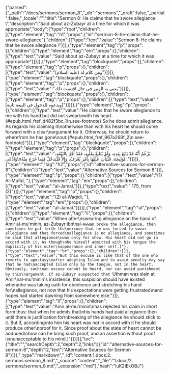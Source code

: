 {"parsed":{"_path":"/docs/sermons/sermon_8","_dir":"sermons","_draft":false,"_partial":false,"_locale":"","title":"Sermon 8:  He claims that he swore allegiance \\","description":"Said about az-Zubayr at a time for which it was appropriate","body":{"type":"root","children":[{"type":"element","tag":"h1","props":{"id":"sermon-8-he-claims-that-he-swore-allegiance"},"children":[{"type":"text","value":"Sermon 8:  He claims that he swore allegiance \\"}]},{"type":"element","tag":"p","props":{},"children":[{"type":"element","tag":"em","props":{},"children":[{"type":"text","value":"Said about az-Zubayr at a time for which it was appropriate"}]}]},{"type":"element","tag":"blockquote","props":{},"children":[{"type":"element","tag":"p","props":{},"children":[{"type":"text","value":"ومن كلام له (عليه السلام)"}]}]},{"type":"element","tag":"blockquote","props":{},"children":[{"type":"element","tag":"p","props":{},"children":[{"type":"text","value":"يعني به الزبير في حال اقتضت ذلك"}]}]},{"type":"element","tag":"blockquote","props":{},"children":[{"type":"element","tag":"p","props":{},"children":[{"type":"text","value":"[ويدعوه للدخول في البيعة ثانية]"}]}]},{"type":"element","tag":"p","props":{},"children":[{"type":"text","value":"He claims that he swore allegiance to me with his hand but did not swear\nwith his heart.{#epub.html_fref_d482f3bc_1\n.see-footnote} So he does admit allegiance. As regards his claiming it\notherwise than with his heart he should come forward with a clear\nargument for it. Otherwise, he should return to wherefrom he has gone\nout.{#epub.html_fref_967a268f_2\n.see-footnote}"}]},{"type":"element","tag":"blockquote","props":{},"children":[{"type":"element","tag":"p","props":{},"children":[{"type":"text","value":"يَزْعُمُ أَنَّهُ قَدْ بَايَعَ بِيَدِهِ، وَلَمْ يُبَايعْ بِقَلْبِهِ، فَقَدْ أَقَرَّ بِالبَيْعَةِ، وَادَّعَى\nالوَلِيجَةَ، فَلْيَأْتِ عَلَيْهَا بِأَمْر يُعْرَفُ، وَإِلاَّ فَلْيَدخُلْ فِيَما خَرَجَ مِنْهُ."}]}]},{"type":"element","tag":"h2","props":{"id":"alternative-sources-for-sermon-8"},"children":[{"type":"text","value":"Alternative Sources for Sermon 8"}]},{"type":"element","tag":"p","props":{},"children":[{"type":"text","value":"(1) Al-Mufid, "},{"type":"element","tag":"em","props":{},"children":[{"type":"text","value":"al-Jamal,"}]},{"type":"text","value":" 175, from (2)"}]},{"type":"element","tag":"p","props":{},"children":[{"type":"text","value":"(2) al-Waqidi, "},{"type":"element","tag":"em","props":{},"children":[{"type":"text","value":"al-Jamal."}]}]},{"type":"element","tag":"ul","props":{},"children":[{"type":"element","tag":"li","props":{},"children":[{"type":"text","value":"When after\nswearing allegiance on the hand of Amir al-mu'minin, az-Zubayr ibn\nal-`Awwam broke the allegiance, then sometimes he put forth the\nexcuse that he was forced to swear allegiance and that forced\nallegiance is no allegiance, and sometimes he said that allegiance\nwas only for show. His heart did not go in accord with it. As though\nhe himself admitted with his tongue the duplicity of his outer\nappearance and inner self.]"},{"type":"element","tag":"br","props":{},"children":[]},{"type":"text","value":"But this excuse is like that of the one who reverts to apostasy\nafter adopting Islam and to avoid penalty may say that he had\naccepted Islam only by the tongue, not in the heart. Obviously, such\nan excuse cannot be heard, nor can avoid punishment by this\nargument. If az-Zubayr suspected that `Uthman was slain at Amir\nal-mu'minin's insistence, this suspicion should have existed when\nhe was taking oath for obedience and stretching his hand for\nallegiance, not now that his expectations were getting frustrated\nand hopes had started dawning from somewhere else."}]},{"type":"element","tag":"li","props":{},"children":[{"type":"text","value":"Amir al-mu'minin\nhas rejected his claim in short form thus: that when he admits that\nhis hands had paid allegiance then until there is justification for\nbreaking of the allegiance he should stick to it. But if, according\nto him his heart was not in accord with it he should produce other\nproof for it. Since proof about the state of heart cannot be adduced\nhow can he bring such proof, and an assertion without proof is\nunacceptable to his mind.]"}]}]}],"toc":{"title":"","searchDepth":2,"depth":2,"links":[{"id":"alternative-sources-for-sermon-8","depth":2,"text":"Alternative Sources for Sermon 8"}]}},"_type":"markdown","_id":"content:1.docs:2. sermons:sermon_8.md","_source":"content","_file":"1.docs/2. sermons/sermon_8.md","_extension":"md"},"hash":"luK2IEkOBJ"}